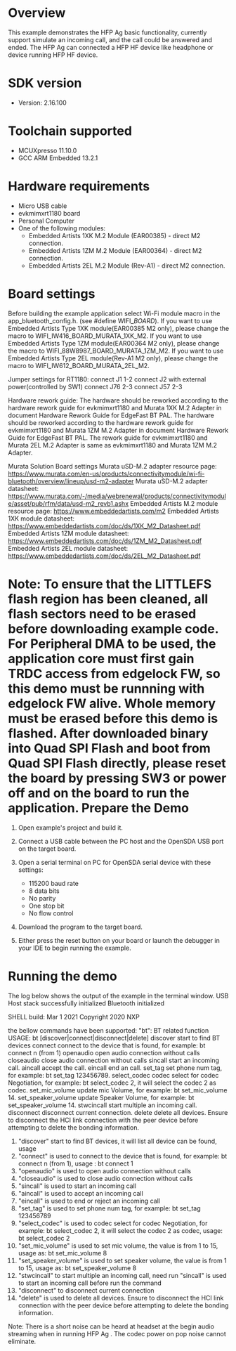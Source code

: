Overview
========
This example demonstrates the HFP Ag basic functionality, currently support simulate an incoming call, and the call could be answered and ended.
The HFP Ag can connected a HFP HF device like headphone or device running HFP HF device.


SDK version
===========
- Version: 2.16.100

Toolchain supported
===================
- MCUXpresso  11.10.0
- GCC ARM Embedded  13.2.1

Hardware requirements
=====================
- Micro USB cable
- evkmimxrt1180 board
- Personal Computer
- One of the following modules:
  - Embedded Artists 1XK M.2 Module (EAR00385) - direct M2 connection.
  - Embedded Artists 1ZM M.2 Module (EAR00364) - direct M2 connection.
  - Embedded Artists 2EL M.2 Module (Rev-A1) - direct M2 connection.

Board settings
==============
Before building the example application select Wi-Fi module macro in the app_bluetooth_config.h. (see #define WIFI_<SoC Name>_BOARD_<Module Name>).
If you want to use Embedded Artists Type 1XK module(EAR00385 M2 only), please change the macro to WIFI_IW416_BOARD_MURATA_1XK_M2.
If you want to use Embedded Artists Type 1ZM module(EAR00364 M2 only), please change the macro to WIFI_88W8987_BOARD_MURATA_1ZM_M2.
If you want to use Embedded Artists Type 2EL module(Rev-A1 M2 only), please change the macro to WIFI_IW612_BOARD_MURATA_2EL_M2.

Jumper settings for RT1180:
connect J1 1-2
connect J2 with external power(controlled by SW1)
connect J76 2-3
connect J57 2-3

Hardware rework guide:
The hardware should be reworked according to the hardware rework guide for evkmimxrt1180 and Murata 1XK M.2 Adapter in document Hardware Rework Guide for EdgeFast BT PAL.
The hardware should be reworked according to the hardware rework guide for evkmimxrt1180 and Murata 1ZM M.2 Adapter in document Hardware Rework Guide for EdgeFast BT PAL.
The rework guide for evkmimxrt1180 and Murata 2EL M.2 Adapter is same as evkmimxrt1180 and Murata 1ZM M.2 Adapter.

Murata Solution Board settings
Murata uSD-M.2 adapter resource page: https://www.murata.com/en-us/products/connectivitymodule/wi-fi-bluetooth/overview/lineup/usd-m2-adapter
Murata uSD-M.2 adapter datasheet: https://www.murata.com/-/media/webrenewal/products/connectivitymodule/asset/pub/rfm/data/usd-m2_revb1.ashx
Embedded Artists M.2 module resource page: https://www.embeddedartists.com/m2
Embedded Artists 1XK module datasheet: https://www.embeddedartists.com/doc/ds/1XK_M2_Datasheet.pdf
Embedded Artists 1ZM module datasheet: https://www.embeddedartists.com/doc/ds/1ZM_M2_Datasheet.pdf
Embedded Artists 2EL module datasheet: https://www.embeddedartists.com/doc/ds/2EL_M2_Datasheet.pdf

Note:
To ensure that the LITTLEFS flash region has been cleaned,
all flash sectors need to be erased before downloading example code.
For Peripheral DMA to be used, the application core must first gain TRDC access from edgelock FW, so this demo
must be runnning with edgelock FW alive.
Whole memory must be erased before this demo is flashed.
After downloaded binary into Quad SPI Flash and boot from Quad SPI Flash directly,
please reset the board by pressing SW3 or power off and on the board to run the application.
Prepare the Demo
================

1.  Open example's project and build it.

2.  Connect a USB cable between the PC host and the OpenSDA USB port on the target board.

3.  Open a serial terminal on PC for OpenSDA serial device with these settings:
    - 115200 baud rate
    - 8 data bits
    - No parity
    - One stop bit
    - No flow control

4.  Download the program to the target board.

5.  Either press the reset button on your board or launch the debugger in your IDE to begin running the example.

Running the demo
================
The log below shows the output of the example in the terminal window. 
USB Host stack successfully initialized
Bluetooth initialized

SHELL build: Mar  1 2021
Copyright  2020  NXP

>>
the bellow commands have been supported:
"bt": BT related function
  USAGE: bt [discover|connect|disconnect|delete]
    discover             start to find BT devices
    connect              connect to the device that is found, for example: bt connect n (from 1)
    openaudio            open audio connection without calls
    closeaudio           close audio connection without calls 
    sincall              start an incoming call.
    aincall              accept the call.
    eincall              end an call.
    set_tag              set phone num tag, for example: bt set_tag 123456789.
    select_codec         codec select for codec Negotiation, for example: bt select_codec 2, it will select the codec 2 as codec.
    set_mic_volume       update mic Volume, for example: bt set_mic_volume 14.
    set_speaker_volume   update Speaker Volume, for example: bt set_speaker_volume 14.
    stwcincall           start multiple an incoming call.
    disconnect           disconnect current connection.
    delete               delete all devices. Ensure to disconnect the HCI link connection with the peer device before attempting to delete the bonding information.
1) "discover" start to find BT devices, it will list all device can be found, usage
2) "connect" is used to connect to the device that is found, for example: bt connect n (from 1), usage :
   bt connect 1
3) "openaudio" is used to open audio connection without calls
4) "closeaudio" is used to close audio connection without calls 
5) "sincall" is used to start an incoming call
6) "aincall" is used to accept an incoming call
7) "eincall" is used to end or reject an incoming call
8) "set_tag" is used to set phone num tag, for example: bt set_tag 123456789
9) "select_codec" is used to  codec select for codec Negotiation, for example: bt select_codec 2, it will select the codec 2 as codec, usage:
   bt select_codec 2
10) "set_mic_volume" is used to set mic volume, the value  is from 1 to 15, usage as:
    bt set_mic_volume 8
11) "set_speaker_volume" is used to set speaker volume, the value is from 1 to 15, usage as:
    bt set_speaker_volume 8
12) "stwcincall"  to start multiple an incoming call, need run "sincall" is used to start an incoming call before run the command
13) "disconnect"  to disconnect current connection
14) "delete" is used to delete all devices. Ensure to disconnect the HCI link connection with the peer device before attempting to delete the bonding information.

Note:
There is a short noise can be heard at headset at the begin audio streaming when in running HFP Ag . 
The codec power on pop noise cannot eliminate.

